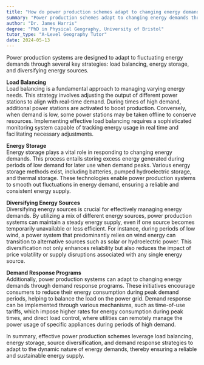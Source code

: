 ```yaml
---
title: "How do power production schemes adapt to changing energy demands?"
summary: "Power production schemes adapt to changing energy demands through load balancing, energy storage, and diversifying energy sources."
author: "Dr. James Harris"
degree: "PhD in Physical Geography, University of Bristol"
tutor_type: "A-Level Geography Tutor"
date: 2024-05-13
---
```


Power production systems are designed to adapt to fluctuating energy demands through several key strategies: load balancing, energy storage, and diversifying energy sources.

**Load Balancing**  
Load balancing is a fundamental approach to managing varying energy needs. This strategy involves adjusting the output of different power stations to align with real-time demand. During times of high demand, additional power stations are activated to boost production. Conversely, when demand is low, some power stations may be taken offline to conserve resources. Implementing effective load balancing requires a sophisticated monitoring system capable of tracking energy usage in real time and facilitating necessary adjustments.

**Energy Storage**  
Energy storage plays a vital role in responding to changing energy demands. This process entails storing excess energy generated during periods of low demand for later use when demand peaks. Various energy storage methods exist, including batteries, pumped hydroelectric storage, and thermal storage. These technologies enable power production systems to smooth out fluctuations in energy demand, ensuring a reliable and consistent energy supply.

**Diversifying Energy Sources**  
Diversifying energy sources is crucial for effectively managing energy demands. By utilizing a mix of different energy sources, power production systems can maintain a steady energy supply, even if one source becomes temporarily unavailable or less efficient. For instance, during periods of low wind, a power system that predominantly relies on wind energy can transition to alternative sources such as solar or hydroelectric power. This diversification not only enhances reliability but also reduces the impact of price volatility or supply disruptions associated with any single energy source.

**Demand Response Programs**  
Additionally, power production systems can adapt to changing energy demands through demand response programs. These initiatives encourage consumers to reduce their energy consumption during peak demand periods, helping to balance the load on the power grid. Demand response can be implemented through various mechanisms, such as time-of-use tariffs, which impose higher rates for energy consumption during peak times, and direct load control, where utilities can remotely manage the power usage of specific appliances during periods of high demand.

In summary, effective power production schemes leverage load balancing, energy storage, source diversification, and demand response strategies to adapt to the dynamic nature of energy demands, thereby ensuring a reliable and sustainable energy supply.
    